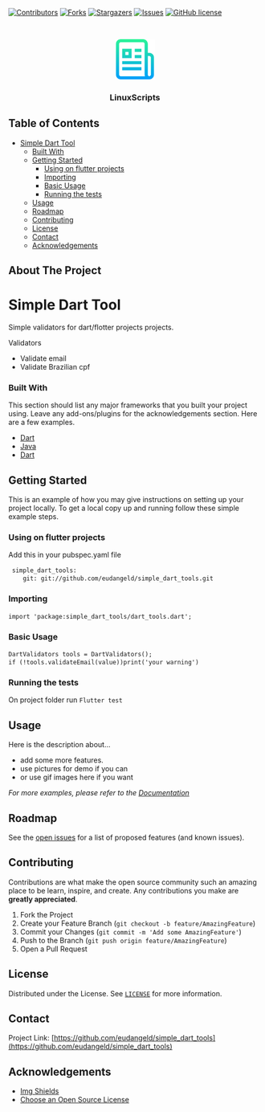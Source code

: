 [![Contributors][contributors-shield]][contributors-url]
[![Forks][forks-shield]][forks-url]
[![Stargazers][stars-shield]][stars-url]
[![Issues][issues-shield]][issues-url]
[![GitHub license](https://img.shields.io/github/license/eudangeld/simple_dart_tools)](https://github.com/eudangeld/simple_dart_tools)

<!-- PROJECT LOGO -->
<br />
<p align="center">
  <a href="https://github.com/eudangeld/simple_dart_tools">
    <img src="assets/logo-readme.png" alt="Logo" width="80" height="80">
  </a>
  <h3 align="center">LinuxScripts</h3>
</p>

<!-- TABLE OF CONTENTS -->

## Table of Contents

- [Simple Dart Tool](#simple-dart-tool)
    - [Built With](#built-with)
  - [Getting Started](#getting-started)
    - [Using on flutter projects](#using-on-flutter-projects)
    - [Importing](#importing)
    - [Basic Usage](#basic-usage)
    - [Running the tests](#running-the-tests)
  - [Usage](#usage)
  - [Roadmap](#roadmap)
  - [Contributing](#contributing)
  - [License](#license)
  - [Contact](#contact)
  - [Acknowledgements](#acknowledgements)

<!-- ABOUT THE PROJECT -->

## About The Project

<p align="center">
  <a href="https://github.com/eudangeld/simple_dart_tools">
    <!-- You can add logo for your LinuxScript -->
    <!-- <img src="" alt="Logo" width="100" height="100"> -->
  </a>
</p>

# Simple Dart Tool

Simple validators for dart/flotter projects projects.

Validators

- Validate email
- Validate Brazilian cpf

### Built With

This section should list any major frameworks that you built your project using. Leave any add-ons/plugins for the acknowledgements section. Here are a few examples.

- [Dart](https://dart.dev/)
- [Java](https://www.java.com/)
- [Dart](https://developer.apple.com/library/archive/documentation/Cocoa/Conceptual/ProgrammingWithObjectiveC/Introduction/Introduction.html)

<!-- GETTING STARTED -->

## Getting Started

This is an example of how you may give instructions on setting up your project locally.
To get a local copy up and running follow these simple example steps.

### Using on flutter projects

Add this in your pubspec.yaml file

```
 simple_dart_tools:
    git: git://github.com/eudangeld/simple_dart_tools.git
```

### Importing

```
import 'package:simple_dart_tools/dart_tools.dart';
```

### Basic Usage

```
DartValidators tools = DartValidators();
if (!tools.validateEmail(value))print('your warning')
```

### Running the tests

On project folder run `Flutter test`

<!-- USAGE EXAMPLES -->

## Usage

Here is the description about...

- add some more features.
- use pictures for demo if you can
- or use gif images here if you want

<!-- Here you can add documentation link for the more user-understanble -->

_For more examples, please refer to the [Documentation]()_

<!-- ROADMAP -->

## Roadmap

See the [open issues](https://github.com/eudangeld/simple_dart_tools) for a list of proposed features (and known issues).

<!-- CONTRIBUTING -->

## Contributing

Contributions are what make the open source community such an amazing place to be learn, inspire, and create. Any contributions you make are **greatly appreciated**.

1. Fork the Project
2. Create your Feature Branch (`git checkout -b feature/AmazingFeature`)
3. Commit your Changes (`git commit -m 'Add some AmazingFeature'`)
4. Push to the Branch (`git push origin feature/AmazingFeature`)
5. Open a Pull Request

<!-- LICENSE -->

## License

<!-- Here you can add license link  -->

Distributed under the License. See [`LICENSE`](https://choosealicense.com/licenses/mit/) for more information.

<!-- CONTACT -->

## Contact

Project Link: [https://github.com/eudangeld/simple_dart_tools](https://github.com/eudangeld/simple_dart_tools)

<!-- ACKNOWLEDGEMENTS -->

## Acknowledgements

- [Img Shields](https://shields.io)
- [Choose an Open Source License](https://choosealicense.com)

<!-- MARKDOWN LINKS & IMAGES -->
<!-- https://www.markdownguide.org/basic-syntax/#reference-style-links -->

[contributors-shield]: https://img.shields.io/github/contributors/eudangeld/simple_dart_tools.svg?style=flat
[contributors-url]: https://github.com/eudangeld/simple_dart_tools/graphs/contributors
[forks-shield]: https://img.shields.io/github/forks/eudangeld/simple_dart_tools.svg?style=flat
[forks-url]: https://github.com/eudangeld/simple_dart_tools/network/members
[stars-shield]: https://img.shields.io/github/stars/eudangeld/simple_dart_tools.svg?style=flat
[stars-url]: https://github.com/eudangeld/simple_dart_tools/stargazers
[issues-shield]: https://img.shields.io/github/issues/eudangeld/simple_dart_tools.svg?style=flat
[issues-url]: https://github.com/eudangeld/simple_dart_tools/issues

